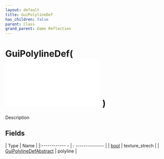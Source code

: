 ```yaml
---
layout: default
title: GuiPolylineDef
has_children: false
parent: Class
grand_parent: Game Reflection
---
```

# GuiPolylineDef( ![ GuiImageDef ](game-reflection/classes/gui_image_def.md) )
Description 

## Fields
| Type | Name |
|:------------ - | : -------------- |
| [bool](game-reflection/components/bool.md) | texture_strech |
| [GuiPolylineDefAbstract](game-reflection/classes/gui_polyline_def_abstract.md) | polyline |
